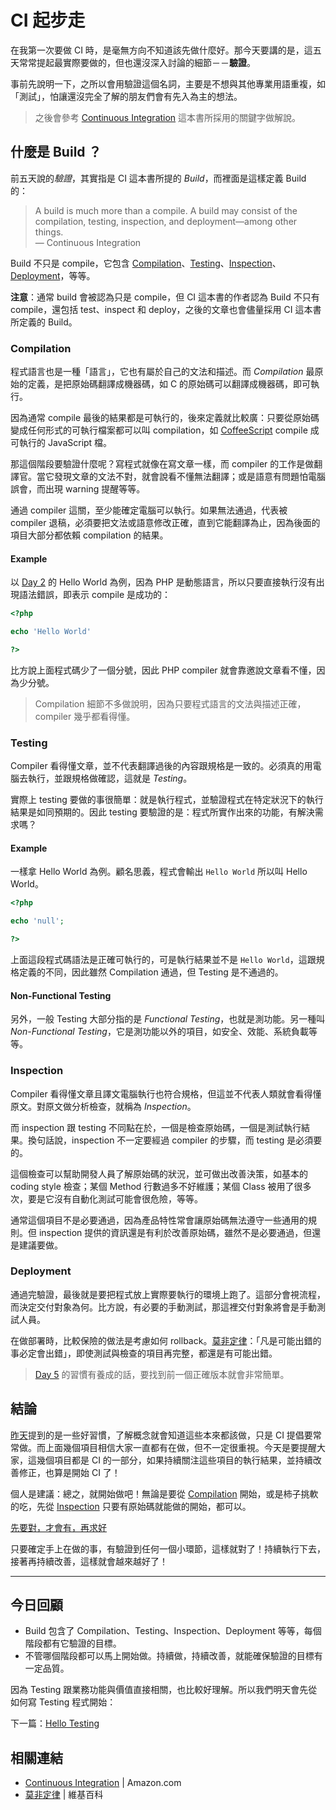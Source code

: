 # CI 起步走

在我第一次要做 CI 時，是毫無方向不知道該先做什麼好。那今天要講的是，這五天常常提起最實際要做的，但也還沒深入討論的細節－－**驗證**。

事前先說明一下，之所以會用驗證這個名詞，主要是不想與其他專業用語重複，如「測試」，怕讓還沒完全了解的朋友們會有先入為主的想法。

> 之後會參考 [Continuous Integration][] 這本書所採用的關鍵字做解說。

## 什麼是 Build ？

前五天說的*驗證*，其實指是 CI 這本書所提的 *Build*，而裡面是這樣定義 Build 的：

> A build is much more than a compile. A build may consist of the compilation, testing, inspection, and deployment—among other things.  
> — Continuous Integration

Build 不只是 compile，它包含 [Compilation](#compilation)、[Testing](#testing)、[Inspection](#inspection)、[Deployment](#deployment)，等等。

**注意**：通常 build 會被認為只是 compile，但 CI 這本書的作者認為 Build 不只有 compile，還包括 test、inspect 和 deploy，之後的文章也會儘量採用 CI 這本書所定義的 Build。

### Compilation

程式語言也是一種「語言」，它也有屬於自己的文法和描述。而 *Compilation* 最原始的定義，是把原始碼翻譯成機器碼，如 C 的原始碼可以翻譯成機器碼，即可執行。

因為通常 compile 最後的結果都是可執行的，後來定義就比較廣：只要從原始碼變成任何形式的可執行檔案都可以叫 compilation，如 [CoffeeScript][] compile 成可執行的 JavaScript 檔。

那這個階段要驗證什麼呢？寫程式就像在寫文章一樣，而 compiler 的工作是做翻譯官。當它發現文章的文法不對，就會說看不懂無法翻譯；或是語意有問題怕電腦誤會，而出現 warning 提醒等等。

通過 compiler 這關，至少能確定電腦可以執行。如果無法通過，代表被 compiler 退稿，必須要把文法或語意修改正確，直到它能翻譯為止，因為後面的項目大部分都依賴 compilation 的結果。

#### Example

以 [Day 2][] 的 Hello World 為例，因為 PHP 是動態語言，所以只要直接執行沒有出現語法錯誤，即表示 compile 是成功的：

```php
<?php

echo 'Hello World'

?>
```

比方說上面程式碼少了一個分號，因此 PHP compiler 就會靠邀說文章看不懂，因為少分號。

> Compilation 細節不多做說明，因為只要程式語言的文法與描述正確，compiler 幾乎都看得懂。

### Testing

Compiler 看得懂文章，並不代表翻譯過後的內容跟規格是一致的。必須真的用電腦去執行，並跟規格做確認，這就是 *Testing*。

實際上 testing 要做的事很簡單：就是執行程式，並驗證程式在特定狀況下的執行結果是如同預期的。因此 testing 要驗證的是：程式所實作出來的功能，有解決需求嗎？

#### Example 

一樣拿 Hello World 為例。顧名思義，程式會輸出 `Hello World` 所以叫 Hello World。

```php
<?php

echo 'null';

?>
```

上面這段程式碼語法是正確可執行的，可是執行結果並不是 `Hello World`，這跟規格定義的不同，因此雖然 Compilation 通過，但 Testing 是不通過的。

#### Non-Functional Testing

另外，一般 Testing 大部分指的是 *Functional Testing*，也就是測功能。另一種叫 *Non-Functional Testing*，它是測功能以外的項目，如安全、效能、系統負載等等。

### Inspection

Compiler 看得懂文章且譯文電腦執行也符合規格，但這並不代表人類就會看得懂原文。對原文做分析檢查，就稱為 *Inspection*。

而 inspection 跟 testing 不同點在於，一個是檢查原始碼，一個是測試執行結果。換句話說，inspection 不一定要經過 compiler 的步驟，而 testing 是必須要的。

這個檢查可以幫助開發人員了解原始碼的狀況，並可做出改善決策，如基本的 coding style 檢查；某個 Method 行數過多不好維護；某個 Class 被用了很多次，要是它沒有自動化測試可能會很危險，等等。

通常這個項目不是必要通過，因為產品特性常會讓原始碼無法遵守一些通用的規則。但 inspection 提供的資訊還是有利於改善原始碼，雖然不是必要通過，但還是建議要做。

### Deployment

通過完驗證，最後就是要把程式放上實際要執行的環境上跑了。這部分會視流程，而決定交付對象為何。比方說，有必要的手動測試，那這裡交付對象將會是手動測試人員。

在做部署時，比較保險的做法是考慮如何 rollback。[莫非定律][]：「凡是可能出錯的事必定會出錯」，即使測試與檢查的項目再完整，都還是有可能出錯。

> [Day 5][] 的習慣有養成的話，要找到前一個正確版本就會非常簡單。

## 結論

[昨天][Day 5]提到的是一些好習慣，了解概念就會知道這些本來都該做，只是 CI 提倡要常常做。而上面幾個項目相信大家一直都有在做，但不一定很重視。今天是要提醒大家，這幾個項目都是 CI 的一部分，如果持續關注這些項目的執行結果，並持續改善修正，也算是開始 CI 了！

個人是建議：總之，就開始做吧！無論是要從 [Compilation](#compilation) 開始，或是柿子挑軟的吃，先從 [Inspection](#inspection) 只要有原始碼就能做的開始，都可以。

[先要對，才會有，再求好][Day 4]

只要確定手上在做的事，有驗證到任何一個小環節，這樣就對了！持續執行下去，接著再持續改善，這樣就會越來越好了！

---

## 今日回顧

* Build 包含了 Compilation、Testing、Inspection、Deployment 等等，每個階段都有它驗證的目標。
* 不管哪個階段都可以馬上開始做。持續做，持續改善，就能確保驗證的目標有一定品質。

因為 Testing 跟業務功能與價值直接相關，也比較好理解。所以我們明天會先從如何寫 Testing 程式開始：

下一篇：[Hello Testing][Day 7]

## 相關連結

* [Continuous Integration][] | Amazon.com
* [莫非定律][] | 維基百科

[CoffeeScript]: http://coffeescript.org/
[Continuous Integration]: https://www.amazon.com/Continuous-Integration-Improving-Software-Reducing/dp/0321336380
[莫非定律]: https://zh.wikipedia.org/wiki/%E6%91%A9%E8%8F%B2%E5%AE%9A%E7%90%86

[Day 2]: day02.md
[Day 4]: day04.md
[Day 5]: day05.md
[Day 7]: day07.md
